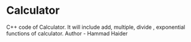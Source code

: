 # Calculator
C++ code of Calculator.
It will include add, multiple, divide , exponential functions of calculator.
Author - Hammad Haider
